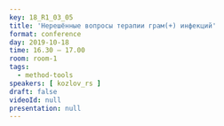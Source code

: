 ```yaml
---
key: 18_R1_03_05
title: 'Нерешённые вопросы терапии грам(+) инфекций'
format: conference
day: 2019-10-18
time: 16.30 – 17.00
room: room-1
tags:
  - method-tools
speakers: [ kozlov_rs ]
draft: false
videoId: null
presentation: null
---
```

